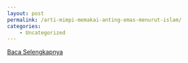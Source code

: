 ```yaml
---
layout: post
permalink: /arti-mimpi-memakai-anting-emas-menurut-islam/
categories:
    - Uncategorized
---
```


[Baca Selengkapnya](/10)
